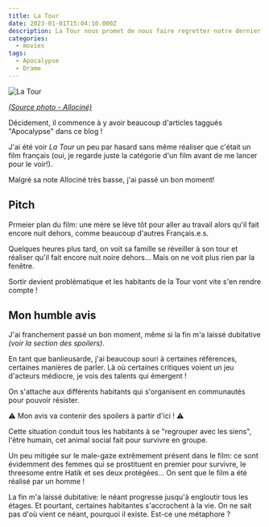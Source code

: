 ```yaml
---
title: La Tour
date: 2023-01-01T15:04:10.000Z
description: La Tour nous promet de nous faire regretter notre dernier confinement sur l'affiche ... La promesse est-elle tenue ?
categories:
  - movies
tags:
  - Apocalypse
  - Drame
---
```


![La Tour](https://fr.web.img5.acsta.net/c_310_420/pictures/22/12/21/13/59/1073246.jpg)

_[(Source photo - Allociné)](https://www.allocine.fr/film/fichefilm_gen_cfilm=288739.html)_

Décidement, il commence à y avoir beaucoup d'articles taggués "Apocalypse" dans ce blog !

J'ai été voir _La Tour_ un peu par hasard sans même réaliser que c'était un film français (oui, je regarde juste la catégorie d'un film avant de me lancer pour le voir!).

Malgré sa note Allociné très basse, j'ai passé un bon moment!

## Pitch
Prmeier plan du film: une mère se lève tôt pour aller au travail alors qu'il fait encore nuit dehors, comme beaucoup d'autres Français.e.s.

Quelques heures plus tard, on voit sa famille se réveiller à son tour et réaliser qu'il fait encore nuit noire dehors... Mais on ne voit plus rien par la fenêtre.

Sortir devient problématique et les habitants de la Tour vont vite s'en rendre compte !

## Mon humble avis
J'ai franchement passé un bon moment, même si la fin m'a laissé dubitative *(voir la section des spoilers)*.

En tant que banlieusarde, j'ai beaucoup souri à certaines références, certaines manières de parler. Là où certaines critiques voient un jeu d'acteurs médiocre, je vois des talents qui émergent !

On s'attache aux différents habitants qui s'organisent en communautés pour pouvoir résister.

⚠️ Mon avis va contenir des spoilers à partir d'ici ! ⚠️

Cette situation conduit tous les habitants à se "regrouper avec les siens", l'être humain, cet animal social fait pour survivre en groupe.

Un peu mitigée sur le male-gaze extrêmement présent dans le film: ce sont évidemment des femmes qui se prostituent en premier pour survivre, le threesome entre Hatik et ses deux protégées... On sent que le film a été réalisé par un homme !

La fin m'a laissé dubitative: le néant progresse jusqu'à engloutir tous les étages. Et pourtant, certaines habitantes s'accrochent à la vie. On ne sait pas d'où vient ce néant, pourquoi il existe. Est-ce une métaphore ?
